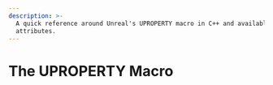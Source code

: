 ```yaml
---
description: >-
  A quick reference around Unreal's UPROPERTY macro in C++ and available
  attributes.
---
```


# The UPROPERTY Macro

